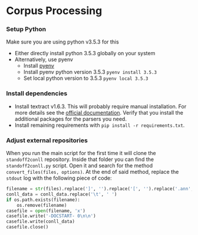 # Corpus Processing

### Setup Python

Make sure you are using python v3.5.3 for this
- Either directly install python 3.5.3 globally on your system
- Alternatively, use pyenv
    - Install [pyenv]( https://github.com/pyenv/pyenv-installer)
    - Install pyenv python version 3.5.3 `pyenv install 3.5.3`
    - Set local python version to 3.5.3 `pyenv local 3.5.3`

### Install dependencies

- Install textract v1.6.3. This will probably require manual installation.
  For more details see the [official documentation](https://textract.readthedocs.io/en/stable/installation.html).
  Verify that you install the additional packages for the parsers you need. 
- Install remaining requirements with `pip install -r requirements.txt`.

### Adjust external repositories

When you run the main script for the first time it will clone the `standoff2conll` repository.
Inside that folder you can find the `standoff2conll.py` script.
Open it and search for the method `convert_files(files, options)`.
At the end of said method, replace the `stdout` log with the following piece of code:

```python
filename = str(files).replace(']', '').replace('[', '').replace('.ann', '.conll').replace('\'', '')
conll_data = conll_data.replace('\t', ' ')
if os.path.exists(filename):
    os.remove(filename)
casefile = open(filename, 'x')
casefile.write('-DOCSTART- 0\n\n')
casefile.write(conll_data)
casefile.close()
```
